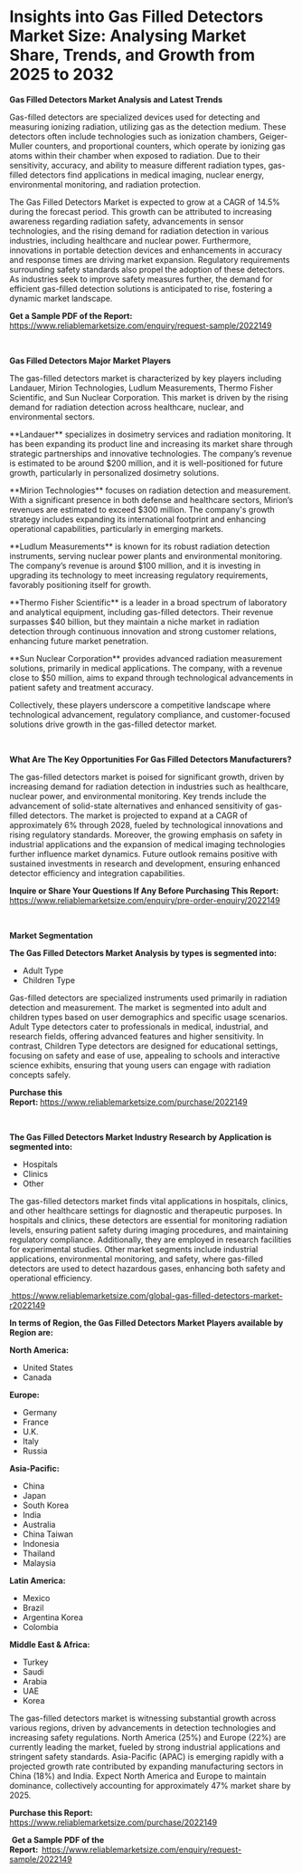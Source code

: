 <p><h1>Insights into Gas Filled Detectors Market Size: Analysing Market Share, Trends, and Growth from 2025 to 2032</h1></p><p><strong>Gas Filled Detectors Market Analysis and Latest Trends</strong></p>
<p><p>Gas-filled detectors are specialized devices used for detecting and measuring ionizing radiation, utilizing gas as the detection medium. These detectors often include technologies such as ionization chambers, Geiger-Muller counters, and proportional counters, which operate by ionizing gas atoms within their chamber when exposed to radiation. Due to their sensitivity, accuracy, and ability to measure different radiation types, gas-filled detectors find applications in medical imaging, nuclear energy, environmental monitoring, and radiation protection.</p><p>The Gas Filled Detectors Market is expected to grow at a CAGR of 14.5% during the forecast period. This growth can be attributed to increasing awareness regarding radiation safety, advancements in sensor technologies, and the rising demand for radiation detection in various industries, including healthcare and nuclear power. Furthermore, innovations in portable detection devices and enhancements in accuracy and response times are driving market expansion. Regulatory requirements surrounding safety standards also propel the adoption of these detectors. As industries seek to improve safety measures further, the demand for efficient gas-filled detection solutions is anticipated to rise, fostering a dynamic market landscape.</p></p>
<p><strong>Get a Sample PDF of the Report:&nbsp;</strong> <a href="https://www.reliablemarketsize.com/enquiry/request-sample/2022149?utm_campaign=2034&utm_medium=2&utm_source=Github&utm_content=ia&utm_term=16042025&utm_id=gas-filled-detectors">https://www.reliablemarketsize.com/enquiry/request-sample/2022149</a></p>
<p>&nbsp;</p>
<p><strong>Gas Filled Detectors Major Market Players</strong></p>
<p><p>The gas-filled detectors market is characterized by key players including Landauer, Mirion Technologies, Ludlum Measurements, Thermo Fisher Scientific, and Sun Nuclear Corporation. This market is driven by the rising demand for radiation detection across healthcare, nuclear, and environmental sectors.</p><p>**Landauer** specializes in dosimetry services and radiation monitoring. It has been expanding its product line and increasing its market share through strategic partnerships and innovative technologies. The company’s revenue is estimated to be around $200 million, and it is well-positioned for future growth, particularly in personalized dosimetry solutions.</p><p>**Mirion Technologies** focuses on radiation detection and measurement. With a significant presence in both defense and healthcare sectors, Mirion’s revenues are estimated to exceed $300 million. The company's growth strategy includes expanding its international footprint and enhancing operational capabilities, particularly in emerging markets.</p><p>**Ludlum Measurements** is known for its robust radiation detection instruments, serving nuclear power plants and environmental monitoring. The company’s revenue is around $100 million, and it is investing in upgrading its technology to meet increasing regulatory requirements, favorably positioning itself for growth.</p><p>**Thermo Fisher Scientific** is a leader in a broad spectrum of laboratory and analytical equipment, including gas-filled detectors. Their revenue surpasses $40 billion, but they maintain a niche market in radiation detection through continuous innovation and strong customer relations, enhancing future market penetration.</p><p>**Sun Nuclear Corporation** provides advanced radiation measurement solutions, primarily in medical applications. The company, with a revenue close to $50 million, aims to expand through technological advancements in patient safety and treatment accuracy.</p><p>Collectively, these players underscore a competitive landscape where technological advancement, regulatory compliance, and customer-focused solutions drive growth in the gas-filled detector market.</p></p>
<p>&nbsp;</p>
<p><strong>What Are The Key Opportunities For Gas Filled Detectors Manufacturers?</strong></p>
<p><p>The gas-filled detectors market is poised for significant growth, driven by increasing demand for radiation detection in industries such as healthcare, nuclear power, and environmental monitoring. Key trends include the advancement of solid-state alternatives and enhanced sensitivity of gas-filled detectors. The market is projected to expand at a CAGR of approximately 6% through 2028, fueled by technological innovations and rising regulatory standards. Moreover, the growing emphasis on safety in industrial applications and the expansion of medical imaging technologies further influence market dynamics. Future outlook remains positive with sustained investments in research and development, ensuring enhanced detector efficiency and integration capabilities.</p></p>
<p><strong>Inquire or Share Your Questions If Any Before Purchasing This Report:</strong> <a href="https://www.reliablemarketsize.com/enquiry/pre-order-enquiry/2022149?utm_campaign=2034&utm_medium=2&utm_source=Github&utm_content=ia&utm_term=16042025&utm_id=gas-filled-detectors">https://www.reliablemarketsize.com/enquiry/pre-order-enquiry/2022149</a></p>
<p>&nbsp;</p>
<p><strong>Market Segmentation</strong></p>
<p><strong>The Gas Filled Detectors Market Analysis by types is segmented into:</strong></p>
<p><ul><li>Adult Type</li><li>Children Type</li></ul></p>
<p><p>Gas-filled detectors are specialized instruments used primarily in radiation detection and measurement. The market is segmented into adult and children types based on user demographics and specific usage scenarios. Adult Type detectors cater to professionals in medical, industrial, and research fields, offering advanced features and higher sensitivity. In contrast, Children Type detectors are designed for educational settings, focusing on safety and ease of use, appealing to schools and interactive science exhibits, ensuring that young users can engage with radiation concepts safely.</p></p>
<p><strong>Purchase this Report:&nbsp;</strong><a href="https://www.reliablemarketsize.com/purchase/2022149?utm_campaign=2034&utm_medium=2&utm_source=Github&utm_content=ia&utm_term=16042025&utm_id=gas-filled-detectors">https://www.reliablemarketsize.com/purchase/2022149</a></p>
<p>&nbsp;</p>
<p><strong>The Gas Filled Detectors Market Industry Research by Application is segmented into:</strong></p>
<p><ul><li>Hospitals</li><li>Clinics</li><li>Other</li></ul></p>
<p><p>The gas-filled detectors market finds vital applications in hospitals, clinics, and other healthcare settings for diagnostic and therapeutic purposes. In hospitals and clinics, these detectors are essential for monitoring radiation levels, ensuring patient safety during imaging procedures, and maintaining regulatory compliance. Additionally, they are employed in research facilities for experimental studies. Other market segments include industrial applications, environmental monitoring, and safety, where gas-filled detectors are used to detect hazardous gases, enhancing both safety and operational efficiency.</p></p>
<p><a href="https://www.reliablemarketsize.com/global-gas-filled-detectors-market-r2022149?utm_campaign=2034&utm_medium=2&utm_source=Github&utm_content=ia&utm_term=16042025&utm_id=gas-filled-detectors">&nbsp;https://www.reliablemarketsize.com/global-gas-filled-detectors-market-r2022149</a></p>
<p><strong>In terms of Region, the Gas Filled Detectors Market Players available by Region are:</strong></p>
<p>
    <p> <strong> North America: </strong>
        <ul>
            <li>United States</li>
            <li>Canada</li>
        </ul>
        </p> 
    <p> <strong> Europe: </strong>
        <ul>
            <li>Germany</li>
            <li>France</li>
            <li>U.K.</li>
            <li>Italy</li>
            <li>Russia</li>
        </ul>
        </p> 
    <p> <strong> Asia-Pacific: </strong>
        <ul>
            <li>China</li>
            <li>Japan</li>
            <li>South Korea</li>
            <li>India</li>
            <li>Australia</li>
            <li>China Taiwan</li>
            <li>Indonesia</li>
            <li>Thailand</li>
            <li>Malaysia</li>
        </ul>
        </p> 
    <p> <strong> Latin America: </strong>
        <ul>
            <li>Mexico</li>
            <li>Brazil</li>
            <li>Argentina Korea</li>
            <li>Colombia</li>
        </ul>
        </p> 
    <p> <strong> Middle East & Africa: </strong>
        <ul>
            <li>Turkey</li>
            <li>Saudi</li>
            <li>Arabia</li>
            <li>UAE</li>
            <li>Korea</li>
        </ul>
    </p>
    </p>
<p><p>The gas-filled detectors market is witnessing substantial growth across various regions, driven by advancements in detection technologies and increasing safety regulations. North America (25%) and Europe (22%) are currently leading the market, fueled by strong industrial applications and stringent safety standards. Asia-Pacific (APAC) is emerging rapidly with a projected growth rate contributed by expanding manufacturing sectors in China (18%) and India. Expect North America and Europe to maintain dominance, collectively accounting for approximately 47% market share by 2025.</p></p>
<p><strong>Purchase this Report: </strong><a href="https://www.reliablemarketsize.com/purchase/2022149?utm_campaign=2034&utm_medium=2&utm_source=Github&utm_content=ia&utm_term=16042025&utm_id=gas-filled-detectors">https://www.reliablemarketsize.com/purchase/2022149</a></p>
<p>&nbsp;<strong>Get a Sample PDF of the Report:&nbsp;&nbsp;</strong><a href="https://www.reliablemarketsize.com/enquiry/request-sample/2022149?utm_campaign=2034&utm_medium=2&utm_source=Github&utm_content=ia&utm_term=16042025&utm_id=gas-filled-detectors">https://www.reliablemarketsize.com/enquiry/request-sample/2022149</a></p>
<p><strong></strong></p>
<p><p></p><p></p><p></p></p>